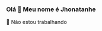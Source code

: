 ### Olá 👋 Meu nome é Jhonatanhe
🚜 Não estou trabalhando

<!--
**jhonatanhe/jhonatanhe** is a ✨ _special_ ✨ repository because its `README.md` (this file) appears on your GitHub profile.

Here are some ideas to get you started:

- 🔭  nÃ estou  trabalhando 
- 🌱 I’m currently learning ...
- 👯 I’m looking to collaborate on ...
- 🤔 I’m looking for help with ...
- 💬 Ask me about ...
- 📫 How to reach me: ... 
- 😄 Pronouns: ...
- ⚡ Fun fact: ...
